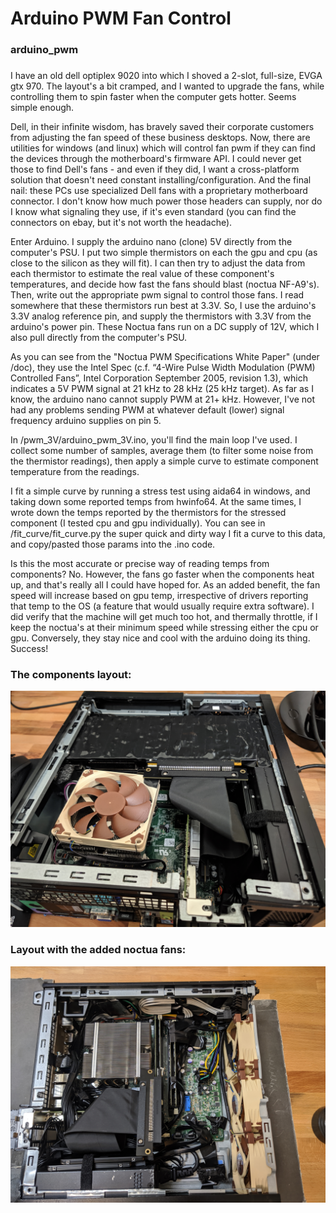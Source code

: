 # Arduino PWM Fan Control
### arduino_pwm
###

I have an old dell optiplex 9020 into which I shoved a 2-slot, full-size, EVGA gtx 970. The layout's a bit cramped, and I wanted to upgrade the fans, while controlling them to spin faster when the computer gets hotter. Seems simple enough.

Dell, in their infinite wisdom, has bravely saved their corporate customers from adjusting the fan speed of these business desktops. Now, there are utilities for windows (and linux) which will control fan pwm if they can find the devices through the motherboard's firmware API. I could never get those to find Dell's fans - and even if they did, I want a cross-platform solution that doesn't need constant installing/configuration. And the final nail: these PCs use specialized Dell fans with a proprietary motherboard connector. I don't know how much power those headers can supply, nor do I know what signaling they use, if it's even standard (you can find the connectors on ebay, but it's not worth the headache). 

Enter Arduino. I supply the arduino nano (clone) 5V directly from the computer's PSU. I put two simple thermistors on each the gpu and cpu (as close to the silicon as they will fit). I can then try to adjust the data from each thermistor to estimate the real value of these component's temperatures, and decide how fast the fans should blast (noctua NF-A9's). Then, write out the appropriate pwm signal to control those fans. I read somewhere that these thermistors run best at 3.3V. So, I use the arduino's 3.3V analog reference pin, and supply the thermistors with 3.3V from the arduino's power pin. These Noctua fans run on a DC supply of 12V, which I also pull directly from the computer's PSU.

As you can see from the "Noctua PWM Specifications White Paper" (under /doc), they use the Intel Spec (c.f. “4-Wire Pulse Width Modulation (PWM) Controlled Fans”, Intel Corporation September 2005, revision 1.3), which indicates a 5V PWM signal at 21 kHz to 28 kHz (25 kHz target). As far as I know, the arduino nano cannot supply PWM at 21+ kHz. However, I've not had any problems sending PWM at whatever default (lower) signal frequency arduino supplies on pin 5. 

In /pwm_3V/arduino_pwm_3V.ino, you'll find the main loop I've used. I collect some number of samples, average them (to filter some noise from the thermistor readings), then apply a simple curve to estimate component temperature from the readings. 

I fit a simple curve by running a stress test using aida64 in windows, and taking down some reported temps from hwinfo64. At the same times, I wrote down the temps reported by the thermistors for the stressed component (I tested cpu and gpu individually). You can see in /fit_curve/fit_curve.py the super quick and dirty way I fit a curve to this data, and copy/pasted those params into the .ino code.

Is this the most accurate or precise way of reading temps from components? No. However, the fans go faster when the components heat up, and that's really all I could have hoped for. As an added benefit, the fan speed will increase based on gpu temp, irrespective of drivers reporting that temp to the OS (a feature that would usually require extra software). I did verify that the machine will get much too hot, and thermally throttle, if I keep the noctua's at their minimum speed while stressing either the cpu or gpu. Conversely, they stay nice and cool with the arduino doing its thing. Success!

###
### The components layout:
![The general layout of the components in the case](doc/images/IMG_20200815_112622.jpg)

###
### Layout with the added noctua fans:
![Component layout with the added fans](doc/images/IMG_20201126_130611.jpg)


